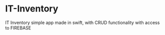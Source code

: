 # IT-Inventory
IT Inventory simple app made in swift, with CRUD functionality with access to FIREBASE

